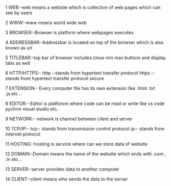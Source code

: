 1 WEB:-web means a website which is collection of web pages which can see by users
	
2 WWW:-www means world wide web
	
3 BROWSER:-Browser is platform where webpages executes	

4 ADDRESSBAR:-Addressbar is located on top of the browser which is also known as url

5 TITLEBAR:-top bar of browser includes close min max buttons and display tabs as well
	
6 HTTP/HTTPS:-
              http :-stands from hypertext transfer protocol
              https :-stands from hypertext transfer protocol secure

7 EXTENSION:- Every computer file has its own extension like 
              .html
             .txt
             .js.etc...
      
      
8 EDITOR:- Editor is platforom where code can be read or write like
           vs code
           pychrm
           visual studio etc..

9 NETWORK:- network is channel between client and server
	
10 TCP/IP:-
              tcp:- stands from transmission control protocol
              ip:- stands from internet protocol	

11 HOSTING:-hosting is service where can we store data of website

12 DOMAIN:-Domain means the name of the website which ends with .com , .in etc...

13 SERVER:-server provides data to another computer	

14 CLIENT:-client means who sends the data to the server    
